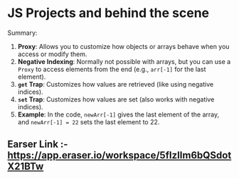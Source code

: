 # JS Projects and behind the scene
Summary:
1. **Proxy**: Allows you to customize how objects or arrays behave when you access or modify them.
2. **Negative Indexing**: Normally not possible with arrays, but you can use a `Proxy` to access elements from the end (e.g., `arr[-1]` for the last element).
3. **`get` Trap**: Customizes how values are retrieved (like using negative indices).
4. **`set` Trap**: Customizes how values are set (also works with negative indices).
5. **Example**: In the code, `newArr[-1]` gives the last element of the array, and `newArr[-1] = 22` sets the last element to 22.
## Earser Link :- https://app.eraser.io/workspace/5fIzIIm6bQSdotX21BTw
